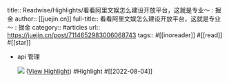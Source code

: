 title:: Readwise/Highlights/看看阿里文娱怎么建设开放平台，这就是专业～ : 掘金
author:: [[juejin.cn]]
full-title:: 看看阿里文娱怎么建设开放平台，这就是专业～ : 掘金
category:: #articles
url:: https://juejin.cn/post/7114652983006068743
tags:: #[[inoreader]] #[[read]] #[[star]]
- api 管理
  
  ![](https://p1-juejin.byteimg.com/tos-cn-i-k3u1fbpfcp/1fe5aae17b3d4ed6a00938526bfbb10f~tplv-k3u1fbpfcp-zoom-in-crop-mark:3024:0:0:0.awebp?) ([View Highlight](https://read.readwise.io/read/01g9kr1yjqr3z9qp4t9xj0hpg7)) #Highlight #[[2022-08-04]]